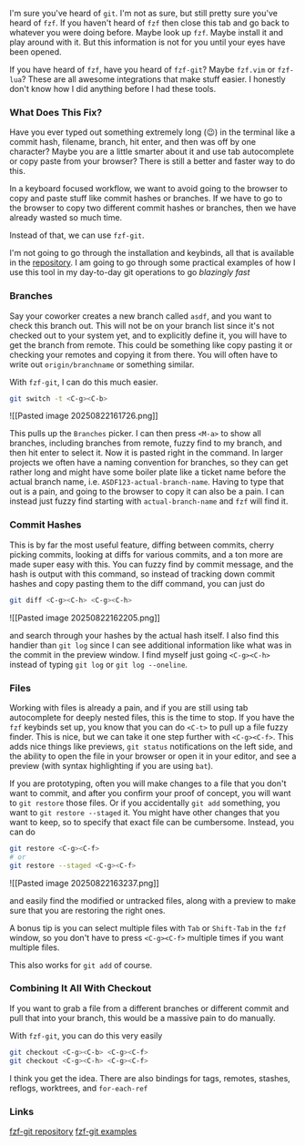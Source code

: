 I'm sure you've heard of `git`. I'm not as sure, but still pretty sure you've
heard of `fzf`. If you haven't heard of `fzf` then close this tab and go back to
whatever you were doing before. Maybe look up `fzf`. Maybe install it and play
around with it. But this information is not for you until your eyes have been opened.

If you have heard of `fzf`, have you heard of `fzf-git`? Maybe `fzf.vim` or
`fzf-lua`? These are all awesome integrations that make stuff easier. I honestly
don't know how I did anything before I had these tools.

### What Does This Fix?
Have you ever typed out something extremely long (😉) in the terminal like a
commit hash, filename, branch, hit enter, and then was off by one character?
Maybe you are a little smarter about it and use tab autocomplete or copy paste
from your browser? There is still a better and faster way to do this.

In a keyboard focused workflow, we want to avoid going to the browser to copy
and paste stuff like commit hashes or branches. If we have to go to the browser
to copy two different commit hashes or branches, then we have already wasted so
much time.

Instead of that, we can use `fzf-git`. 

I'm not going to go through the installation and keybinds, all that is available
in the [repository](https://github.com/junegunn/fzf-git.sh). I am going to go
through some practical examples of how I use this tool in my day-to-day git
operations to go *blazingly fast*

### Branches 
Say your coworker creates a new branch called `asdf`, and you want to check this
branch out. This will not be on your branch list since it's not checked out to
your system yet, and to explicitly define it, you will have to get the branch
from remote. This could be something like copy pasting it or checking your
remotes and copying it from there. You will often have to write out
`origin/branchname` or something similar.

With `fzf-git`, I can do this much easier.
```sh
git switch -t <C-g><C-b>
```

![[Pasted image 20250822161726.png]]

This pulls up the `Branches` picker. I can then press `<M-a>` to show all
branches, including branches from remote, fuzzy find to my branch, and then hit
enter to select it. Now it is pasted right in the command. In larger projects we
often have a naming convention for branches, so they can get rather long and
might have some boiler plate like a ticket name before the actual branch name,
i.e. `ASDF123-actual-branch-name`. Having to type that out is a pain, and going
to the browser to copy it can also be a pain. I can instead just fuzzy find
starting with `actual-branch-name` and `fzf` will find it.

### Commit Hashes
This is by far the most useful feature, diffing between commits, cherry picking
commits, looking at diffs for various commits, and a ton more are made super
easy with this. You can fuzzy find by commit message, and the hash is output
with this command, so instead of tracking down commit hashes and copy pasting
them to the diff command, you can just do

```sh
git diff <C-g><C-h> <C-g><C-h>
```

![[Pasted image 20250822162205.png]]

and search through your hashes by the actual hash itself. I also find this
handier than `git log` since I can see additional information like what was in
the commit in the preview window. I find myself just going `<C-g><C-h>` instead of typing `git log` or `git log --oneline`.

### Files
Working with files is already a pain, and if you are still using tab
autocomplete for deeply nested files, this is the time to stop. If you have the
`fzf` keybinds set up, you know that you can do `<C-t>` to pull up a file fuzzy
finder. This is nice, but we can take it one step further with `<C-g><C-f>`.
This adds nice things like previews, `git status` notifications on the left
side, and the ability to open the file in your browser or open it in your
editor, and see a preview (with syntax highlighting if you are using `bat`).

If you are prototyping, often you will make changes to a file that you don't
want to commit, and after you confirm your proof of concept, you will want to
`git restore` those files. Or if you accidentally `git add` something, you want
to `git restore --staged` it. You might have other changes that you want to
keep, so to specify that exact file can be cumbersome. Instead, you can do

```sh
git restore <C-g><C-f>
# or
git restore --staged <C-g><C-f>
```

![[Pasted image 20250822163237.png]]

and easily find the modified or untracked files, along with a preview to make
sure that you are restoring the right ones.

A bonus tip is you can select multiple files with `Tab` or `Shift-Tab` in the
`fzf` window, so you don't have to press `<C-g><C-f>` multiple times if you want
multiple files.

This also works for `git add` of course.

### Combining It All With Checkout
If you want to grab a file from a different branches or different commit and
pull that into your branch, this would be a massive pain to do manually.

With `fzf-git`, you can do this very easily

```sh
git checkout <C-g><C-b> <C-g><C-f>
git checkout <C-g><C-h> <C-g><C-f>
```

I think you get the idea. There are also bindings for tags, remotes, stashes, reflogs, worktrees, and `for-each-ref`

### Links
[fzf-git repository](https://github.com/junegunn/fzf-git.sh)
[fzf-git examples](https://junegunn.github.io/fzf/examples/git/)
